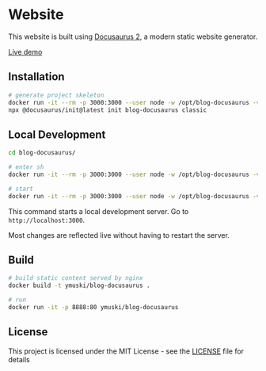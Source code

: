 
# Website

This website is built using [Docusaurus 2](https://v2.docusaurus.io/), a modern static website generator.

<a href="https://docs.yurets.pro" target="_blank">Live demo</a>

## Installation

```sh
# generate project skeleton
docker run -it --rm -p 3000:3000 --user node -w /opt/blog-docusaurus -v ${PWD}/:/opt/ --entrypoint /bin/sh node:lts-alpine
npx @docusaurus/init@latest init blog-docusaurus classic
```

## Local Development

```sh
cd blog-docusaurus/

# enter sh
docker run -it --rm -p 3000:3000 --user node -w /opt/blog-docusaurus -v ${PWD}/:/opt/blog-docusaurus/ --entrypoint /bin/sh node:lts-alpine

# start
docker run -it --rm -p 3000:3000 --user node -w /opt/blog-docusaurus -v ${PWD}/:/opt/blog-docusaurus/  node:lts-alpine npm start -- --host 0.0.0.0
```

This command starts a local development server. Go to `http://localhost:3000`. 

Most changes are reflected live without having to restart the server.


## Build

```sh
# build static content served by nginx
docker build -t ymuski/blog-docusaurus .

# run
docker run -it -p 8888:80 ymuski/blog-docusaurus
```

## License

This project is licensed under the MIT License - see the [LICENSE](LICENSE) file for details